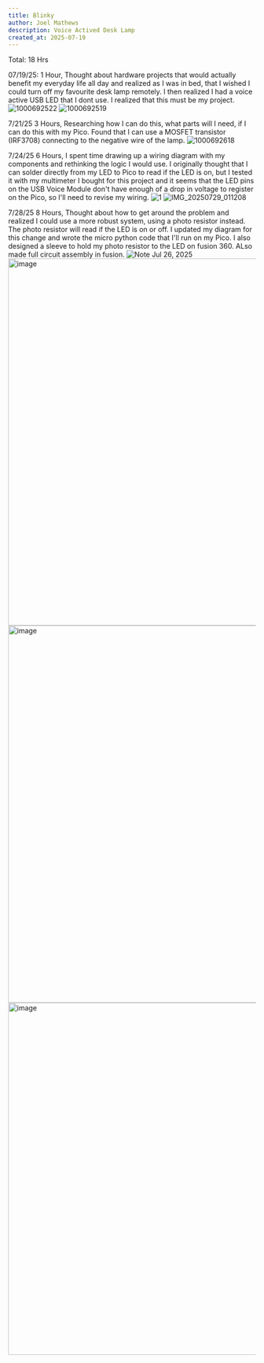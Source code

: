 ```yaml
---
title: Blinky
author: Joel Mathews
description: Voice Actived Desk Lamp
created_at: 2025-07-19
---
```


Total: 18 Hrs


07/19/25:
1 Hour, 
Thought about hardware projects that would actually benefit my everyday life all day and realized as I was in bed, that I wished I could turn off my favourite desk lamp remotely. I then realized I had a voice active USB LED that I dont use. I realized that this must be my project.
![1000692522](https://github.com/user-attachments/assets/6f3f0cb2-ab60-4ec0-8092-e7df6e2b330d)
![1000692519](https://github.com/user-attachments/assets/00870554-7cb4-4140-8637-392abd33ee64)


7/21/25
3 Hours,
Researching how I can do this, what parts will I need, if I can do this with my Pico. Found that I can use a MOSFET transistor (IRF3708) connecting to the negative wire of the lamp.
![1000692618](https://github.com/user-attachments/assets/b0196283-38f1-4e9f-9141-004115d950e3)


7/24/25
6 Hours,
I spent time drawing up a wiring diagram with my components and rethinking the logic I would use. I originally thought that I can solder directly from my LED to Pico to read if the LED is on, but I tested it with my multimeter I bought for this project and it seems that the LED pins on the USB Voice Module don't have enough of a drop in voltage to register on the Pico, so I'll need to revise my wiring.
![1](https://github.com/user-attachments/assets/2a334570-50ee-46f3-bd19-c018b0d3d3c1)
![IMG_20250729_011208](https://github.com/user-attachments/assets/c97e591d-eb27-4dc1-b74e-456ecee49603)

7/28/25
8 Hours,
Thought about how to get around the problem and realized I could use a more robust system, using a photo resistor instead. The photo resistor will read if the LED is on or off. I updated my diagram for this change and wrote the micro python code that I'll run on my Pico. I also designed a sleeve to hold my photo resistor to the LED on fusion 360. ALso made full circuit assembly in fusion.
![Note Jul 26, 2025](https://github.com/user-attachments/assets/a65ddc37-1bd0-4cfb-9939-1c95062fc962)
<img width="549" height="746" alt="image" src="https://github.com/user-attachments/assets/308fd26f-9366-4699-aba9-e5a6ffdee62d" />
<img width="897" height="767" alt="image" src="https://github.com/user-attachments/assets/b5cb9b0d-6f52-4fad-acfc-d1704b1e430d" />
<img width="781" height="716" alt="image" src="https://github.com/user-attachments/assets/6679ea7d-5d80-402f-96e9-e18baec5d03c" />

